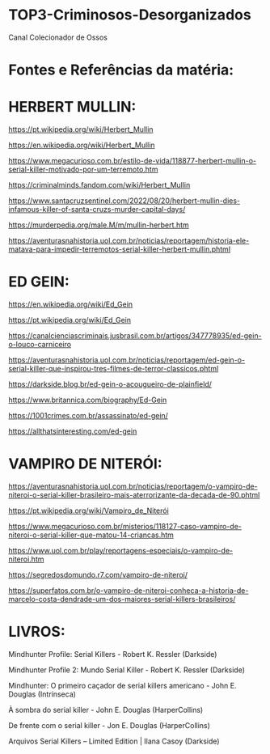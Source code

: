 # TOP3-Criminosos-Desorganizados
Canal Colecionador de Ossos

# Fontes e Referências da matéria:


# HERBERT MULLIN:

https://pt.wikipedia.org/wiki/Herbert_Mullin

https://en.wikipedia.org/wiki/Herbert_Mullin

https://www.megacurioso.com.br/estilo-de-vida/118877-herbert-mullin-o-serial-killer-motivado-por-um-terremoto.htm

https://criminalminds.fandom.com/wiki/Herbert_Mullin

https://www.santacruzsentinel.com/2022/08/20/herbert-mullin-dies-infamous-killer-of-santa-cruzs-murder-capital-days/

https://murderpedia.org/male.M/m/mullin-herbert.htm

https://aventurasnahistoria.uol.com.br/noticias/reportagem/historia-ele-matava-para-impedir-terremotos-serial-killer-herbert-mullin.phtml



# ED GEIN:

https://en.wikipedia.org/wiki/Ed_Gein

https://pt.wikipedia.org/wiki/Ed_Gein

https://canalcienciascriminais.jusbrasil.com.br/artigos/347778935/ed-gein-o-louco-carniceiro

https://aventurasnahistoria.uol.com.br/noticias/reportagem/ed-gein-o-serial-killer-que-inspirou-tres-filmes-de-terror-classicos.phtml

https://darkside.blog.br/ed-gein-o-acougueiro-de-plainfield/

https://www.britannica.com/biography/Ed-Gein

https://1001crimes.com.br/assassinato/ed-gein/

https://allthatsinteresting.com/ed-gein



# VAMPIRO DE NITERÓI:

https://aventurasnahistoria.uol.com.br/noticias/reportagem/o-vampiro-de-niteroi-o-serial-killer-brasileiro-mais-aterrorizante-da-decada-de-90.phtml

https://pt.wikipedia.org/wiki/Vampiro_de_Niterói

https://www.megacurioso.com.br/misterios/118127-caso-vampiro-de-niteroi-o-serial-killer-que-matou-14-criancas.htm

https://www.uol.com.br/play/reportagens-especiais/o-vampiro-de-niteroi.htm

https://segredosdomundo.r7.com/vampiro-de-niteroi/

https://superfatos.com.br/o-vampiro-de-niteroi-conheca-a-historia-de-marcelo-costa-dendrade-um-dos-maiores-serial-killers-brasileiros/



# LIVROS:

Mindhunter Profile: Serial Killers - Robert K. Ressler (Darkside)

Mindhunter Profile 2: Mundo Serial Killer - Robert K. Ressler (Darkside)

Mindhunter: O primeiro caçador de serial killers americano - John E. Douglas (Intrínseca)

À sombra do serial killer - John E. Douglas (HarperCollins)

De frente com o serial killer - Jon E. Douglas (HarperCollins)

Arquivos Serial Killers – Limited Edition | Ilana Casoy (Darkside)

